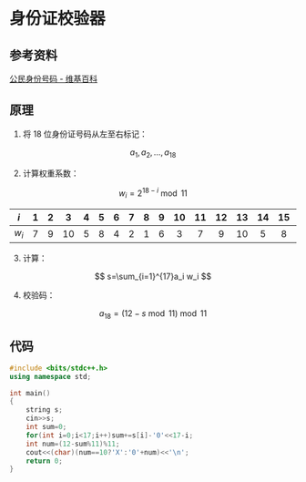# 身份证校验器

## 参考资料

[公民身份号码 - 维基百科](https://zh.wikipedia.org/zh-cn/公民身份号码)

## 原理

1. 将 $18$ 位身份证号码从左至右标记：

$$
a_1,a_2,\dots,a_{18}
$$

2. 计算权重系数：

$$
w_i=2^{18-i}\bmod 11
$$

|  $i$  | $1$ | $2$ | $3$  | $4$ | $5$ | $6$ | $7$ | $8$ | $9$ | $10$ | $11$ | $12$ | $13$ | $14$ | $15$ | $16$ | $17$ | $18$ |
| :---: | :-: | :-: | :--: | :-: | :-: | :-: | :-: | :-: | :-: | :--: | :--: | :--: | :--: | :--: | :--: | :--: | :--: | :--: |
| $w_i$ | $7$ | $9$ | $10$ | $5$ | $8$ | $4$ | $2$ | $1$ | $6$ | $3$  | $7$  | $9$  | $10$ | $5$  | $8$  | $4$  | $2$  | $1$  |

3. 计算：

$$
s=\sum_{i=1}^{17}a_i w_i
$$

4. 校验码：

$$
a_{18}=(12-s\bmod 11)\bmod 11
$$

## 代码

```cpp
#include <bits/stdc++.h>
using namespace std;

int main()
{
	string s;
	cin>>s;
	int sum=0;
	for(int i=0;i<17;i++)sum+=s[i]-'0'<<17-i;
	int num=(12-sum%11)%11;
	cout<<(char)(num==10?'X':'0'+num)<<'\n';
	return 0;
}
```
